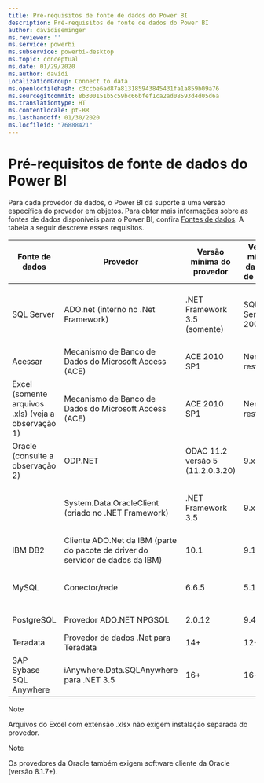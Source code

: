 ```yaml
---
title: Pré-requisitos de fonte de dados do Power BI
description: Pré-requisitos de fonte de dados do Power BI
author: davidiseminger
ms.reviewer: ''
ms.service: powerbi
ms.subservice: powerbi-desktop
ms.topic: conceptual
ms.date: 01/29/2020
ms.author: davidi
LocalizationGroup: Connect to data
ms.openlocfilehash: c3ccbe6ad87a813185943845431fa1a859b09a76
ms.sourcegitcommit: 8b300151b5c59bc66bfef1ca2ad08593d4d05d6a
ms.translationtype: HT
ms.contentlocale: pt-BR
ms.lasthandoff: 01/30/2020
ms.locfileid: "76888421"
---
```

# <a name="power-bi-data-source-prerequisites"></a>Pré-requisitos de fonte de dados do Power BI
Para cada provedor de dados, o Power BI dá suporte a uma versão específica do provedor em objetos. Para obter mais informações sobre as fontes de dados disponíveis para o Power BI, confira [Fontes de dados](desktop-data-sources.md). A tabela a seguir descreve esses requisitos.

| Fonte de dados | Provedor | Versão mínima do provedor | Versão mínima da fonte de dados | Objetos de fonte dados com suporte | Link de download |
| --- | --- | --- | --- | --- | --- |
| SQL Server |ADO.net (interno no .Net Framework) |.NET Framework 3.5 (somente) |SQL Server 2005+ |Tabelas/modos de exibição, Funções escalares, Funções de tabela |Incluído no .NET Framework 3.5 ou superior |
| Acessar |Mecanismo de Banco de Dados do Microsoft Access (ACE) |ACE 2010 SP1 |Nenhuma restrição |Tabelas/modos de exibição |[Link de download](https://go.microsoft.com/fwlink/?linkid=285987&clcid=0x409) |
| Excel (somente arquivos .xls) (veja a observação 1) |Mecanismo de Banco de Dados do Microsoft Access (ACE) |ACE 2010 SP1 |Nenhuma restrição |Tabelas, planilhas |[Link de download](https://go.microsoft.com/fwlink/?linkid=285987&clcid=0x409) |
| Oracle (consulte a observação 2) |ODP.NET |ODAC 11.2 versão 5 (11.2.0.3.20) |9.x+ |Tabelas/modos de exibição |[Link de download](https://go.microsoft.com/fwlink/?linkid=272376&clcid=0x409) |
| | System.Data.OracleClient (criado no .NET Framework) |.NET Framework 3.5 |9.x+ |Tabelas/modos de exibição |Incluído no .NET Framework 3.5 ou superior |
| IBM DB2 |Cliente ADO.Net da IBM (parte do pacote de driver do servidor de dados da IBM) |10.1 |9.1+ |Tabelas/modos de exibição |[Link de download](https://go.microsoft.com/fwlink/?linkid=274911&clcid=0x409) |
| MySQL |Conector/rede |6.6.5 |5.1 |Tabelas/modos de exibição, Funções escalares |[Link de download](https://go.microsoft.com/fwlink/?linkid=278885&clcid=0x409) |
| PostgreSQL |Provedor ADO.NET NPGSQL |2.0.12 |9.4 |Tabelas/modos de exibição |[Link de download](https://go.microsoft.com/fwlink/?linkid=282716&clcid=0x409) |
| Teradata |Provedor de dados .Net para Teradata |14+ |12+ |Tabelas/modos de exibição |[Link de download](https://go.microsoft.com/fwlink/?linkid=278886&clcid=0x409) |
| SAP Sybase SQL Anywhere |iAnywhere.Data.SQLAnywhere para .NET 3.5 |16+ |16+ |Tabelas/modos de exibição |[Link de download](https://go.microsoft.com/fwlink/?linkid=324846) |

>[!NOTE]
>Arquivos do Excel com extensão .xlsx não exigem instalação separada do provedor.

>[!NOTE]
>Os provedores da Oracle também exigem software cliente da Oracle (versão 8.1.7+).
> 
> 

